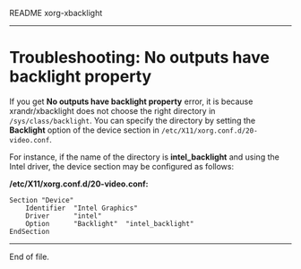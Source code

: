 README xorg-xbacklight

---


Troubleshooting: No outputs have backlight property
===================================================

If you get **No outputs have backlight property** error, it is because
xrandr/xbacklight does not choose the right directory in `/sys/class/backlight`.
You can specify the directory by setting the **Backlight** option of the device
section in `/etc/X11/xorg.conf.d/20-video.conf`.

For instance, if the name of the directory is **intel_backlight** and using the
Intel driver, the device section may be configured as follows:

**/etc/X11/xorg.conf.d/20-video.conf:**

    Section "Device"
        Identifier  "Intel Graphics"
        Driver      "intel"
        Option      "Backlight"  "intel_backlight"
    EndSection


---

End of file.
